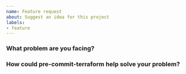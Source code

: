 ```yaml
---
name: Feature request
about: Suggest an idea for this project
labels:
- feature
---
```


<!--
Thank you for helping to improve labs-terraform-modules!

Please be sure to search for open issues before raising a new one. We use issues
for bug reports and feature requests. Please note, this template is for feature
requests, not bugs report.
-->

### What problem are you facing?

<!--
Please tell us a little about your use case - it's okay if it's hypothetical!
Leading with this context helps frame the feature request so we can ensure we
implement it sensibly.
--->


### How could pre-commit-terraform help solve your problem?

<!--
Let us know how you think pre-commit-terraform could help with your use case.
-->
